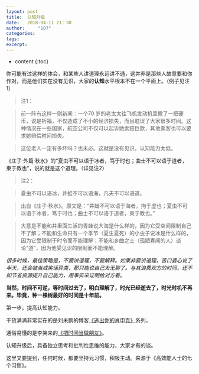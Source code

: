 ```yaml
---
layout: post
title:  认知升级
date:   2018-04-11 21：30
author:     "107"
categories:  
tags: 
excerpt:  
---
```

* content
{:toc}


你可能有过这样的体会，和某些人讲道理永远讲不通，这并非是那些人故意要和你作对，而是他们实在没有见识，大家的**认知**水平根本不在一个平面上。（例子见注1）

> 注1：

> 前一阵有这样一则新闻：一个70 岁的老太太往飞机发动机里撒了一把硬币，说是祈福，不仅造成了不小的经济损失，而且耽误了大家很多时间。这种情况在一些国家，航空公司不仅可以起诉她索赔巨款，其他乘客也可以要求她赔偿时间损失。

> 这位老人一定有多坏吗？也未必。这就是没有见识，认知能力太低。

《庄子·外篇·秋水》的“夏虫不可以语于冰者，笃于时也；曲士不可以语于道者，束于教也”，说的就是这个道理。（详见注2）

> 注2：

> 夏虫不可以语冰，井蛙不可以语海，凡夫不可以语道。

> 出自《庄子·秋水》。原文是：“井蛙不可以语于海者，拘于虚也；夏虫不可以语于冰者，笃于时也；曲士不可以语于道者，束于教也。”　　

> 大意是不能和井里面生活的青蛙说大海是什么样的，因为它受空间限制自己不了解；不能和生命只有一个季节（夏生夏死）的小虫子说冰是什么样的，因为它受限制于时令而不能理解；不能和乡曲之士（孤陋寡闻的人）谈论“道”，因为他受见识的限制而不能理解。


*很多时候，最佳策略是，不要讲道理，不要解释。如果非要讲道理，苦口婆心说了半天，还会被当成笑话异类，那只能说自己太无聊了。与其浪费双方的时间，还不如节省资源提升自己能力，用事实来证明给对方看。*

**当然，时间不可逆，等时间过去了，明白理解了，时光已经逝去了，时光时机不再来。毕竟，种一棵树最好的时间是十年前。**

第一步，提高认知能力。

干货满满非常实在的是刘未鹏的博客[《逃出你的肖申克》](http://mindhacks.cn/2009/01/18/escape-from-your-shawshank-part1/)系列。

通俗易懂的是李笑来的[《把时间当做朋友》](http://www.zhibimo.com/books/xiaolai/ba-shi-jian-dang-zuo-peng-you)。

认知升级后，具备独立思考和批判性思维的能力，大家才有的谈。

这里又要提到，任何时候，都要坚持元习惯，积极主动。来源于《高效能人士的七个习惯》。




　

　
　
　
